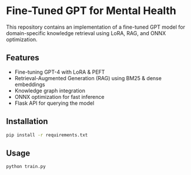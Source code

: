 # Fine-Tuned GPT for Mental Health

This repository contains an implementation of a fine-tuned GPT model for domain-specific knowledge retrieval using LoRA, RAG, and ONNX optimization.

## Features
- Fine-tuning GPT-4 with LoRA & PEFT
- Retrieval-Augmented Generation (RAG) using BM25 & dense embeddings
- Knowledge graph integration
- ONNX optimization for fast inference
- Flask API for querying the model

## Installation
```bash
pip install -r requirements.txt
```

## Usage
```bash
python train.py
```
